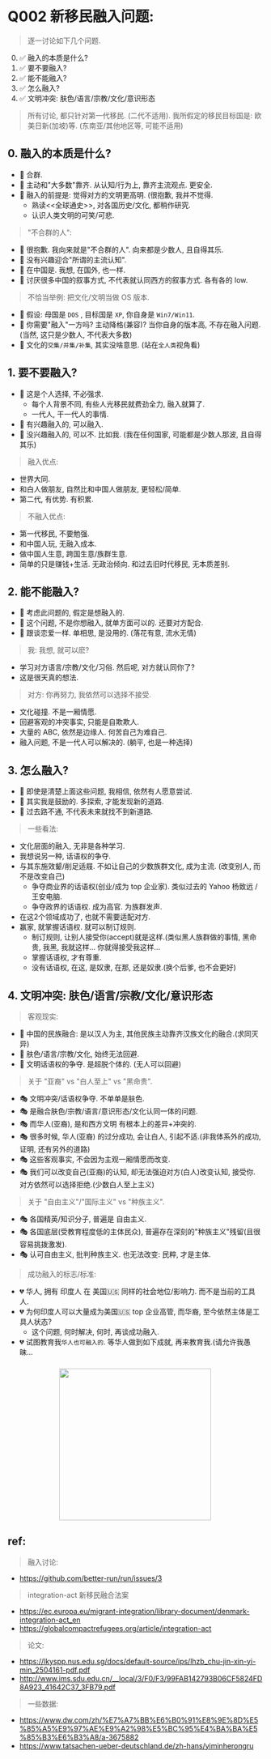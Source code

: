 
# Q002 新移民融入问题: 


> 逐一讨论如下几个问题.

0. ✅ 融入的本质是什么?
1. ✅ 要不要融入?
2. ✅ 能不能融入?
3. ✅ 怎么融入?
4. ✅ 文明冲突: 肤色/语言/宗教/文化/意识形态

> 所有讨论, 都只针对第一代移民. (二代不适用). 
> 我所假定的移民目标国是: 欧美日新(加坡)等. (东南亚/其他地区等, 可能不适用)



## 0. 融入的本质是什么?


- 💖 合群. 
- 💖 主动和"大多数"靠齐. 从认知/行为上, 靠齐主流观点. 更安全.
- 💖 融入的前提是: 觉得对方的文明更高明. (很抱歉, 我并不觉得.
    - 熟读<<全球通史>>, 对各国历史/文化, 都稍作研究.
    - 认识人类文明的可笑/可悲.


> "不合群的人":

- 🌛 很抱歉. 我向来就是"不合群的人". 向来都是少数人, 且自得其乐.
- 🌛 没有兴趣迎合"所谓的主流认知".
- 🌛 在中国是. 我想, 在国外, 也一样. 
- 🌛 讨厌很多中国的叙事方式, 不代表就认同西方的叙事方式. 各有各的 low.

> 不恰当举例: 把文化/文明当做 OS 版本.

- 🎰 假设: 母国是 `DOS` , 目标国是 `XP`, 你自身是 `Win7/Win11`. 
- 🎰 你需要"融入"一方吗? 主动降格(兼容)? 当你自身的版本高, 不存在融入问题. (当然, 这只是少数人, 不代表大多数)
- 🎰 文化的`交集/并集/补集`, 其实没啥意思. (站在`全人类`视角看)




## 1. 要不要融入?


- 🌟 这是个人选择, 不必强求. 
    - 每个人背景不同, 有些人光移民就费劲全力, 融入就算了.
    - 一代人, 干一代人的事情. 
- 🌟 有兴趣融入的, 可以融入. 
- 🌟 没兴趣融入的, 可以不. 比如我. (我在任何国家, 可能都是少数人那波, 且自得其乐)

> 融入优点:

- 世界大同. 
- 和白人做朋友, 自然比和中国人做朋友, 更轻松/简单.
- 第二代, 有优势. 有积累.

> 不融入优点:

- 第一代移民, 不要勉强. 
- 和中国人玩, 无融入成本.
- 做中国人生意, 跨国生意/族群生意. 
- 简单的只是赚钱+生活. 无政治倾向. 和过去旧时代移民, 无本质差别.


## 2. 能不能融入?



- 🌟 考虑此问题的, 假定是想融入的.
- 🌟 这个问题, 不是你想融入, 就单方面可以的. 还要对方配合. 
- 🌟 跟谈恋爱一样. 单相思, 是没用的. (落花有意, 流水无情)

> 我: 我想, 就可以麽?

- 学习对方语言/宗教/文化/习俗. 然后呢, 对方就认同你了?
- 这是很天真的想法.

> 对方: 你再努力, 我依然可以选择不接受.

- 文化碰撞. 不是一厢情愿.
- 回避客观的冲突事实, 只能是自欺欺人.
- 大量的 ABC, 依然是边缘人. 何苦自己为难自己. 
- 融入问题, 不是一代人可以解决的. (躺平, 也是一种选择)


## 3. 怎么融入?


- 🌟 即使是清楚上面这些问题, 我相信, 依然有人愿意尝试. 
- 🌟 其实我是鼓励的. 多探索, 才能发现新的道路. 
- 🌟 过去路不通, 不代表未来就找不到新道路. 


> 一些看法: 

- 文化层面的融入, 无非是各种学习. 
- 我想说另一种, 话语权的争夺. 
- 与其东施效颦/削足适屐. 不如让自己的少数族群文化, 成为主流. (改变别人, 而不是改变自己)
    - 争夺商业界的话语权(创业/成为 top 企业家). 类似过去的 Yahoo 杨致远 / 王安电脑.
    - 争夺政界的话语权. 成为高官. 为族群发声.
- 在这2个领域成功了, 也就不需要适配对方. 
- 赢家, 就掌握话语权. 就可以制订规则.
    - 制订规则, 让别人接受你(accept)就是这样.(类似黑人族群做的事情, 黑命贵, 我黑, 我就这样... 你就得接受我这样... 
    - 掌握话语权, 才有尊重.
    - 没有话语权, 在这, 是奴隶, 在那, 还是奴隶.(换个后爹, 也不会更好)



## 4. 文明冲突: 肤色/语言/宗教/文化/意识形态



> 客观现实:

- 🌟 中国的民族融合: 是以汉人为主, 其他民族主动靠齐汉族文化的融合.(求同灭异)
- 🌟 肤色/语言/宗教/文化, 始终无法回避. 
- 🌟 文明话语权的争夺. 是超脱个体的. (无人可以回避)

> 关于 "亚裔" vs "白人至上" vs "黑命贵". 

- 🎭 文明冲突/话语权争夺. 不单单是肤色. 
- 🎭 是融合肤色/宗教/语言/意识形态/文化认同一体的问题. 
- 🎭 而华人(亚裔), 是和西方文明 有根本上的差异+冲突的.
- 🎭 很多时候, 华人(亚裔) 的过分成功, 会让白人, 引起不适.(非我体系外的成功, 证明, 还有另外的道路)
- 🎭 这些客观事实, 不会因为主观一厢情愿而改变. 
- 🎭 我们可以改变自己(亚裔)的认知, 却无法强迫对方(白人)改变认知, 接受你. 对方依然可以选择拒绝.(少数白人至上主义)

> 关于 "自由主义"/"国际主义"  vs "种族主义".

- 🎭 各国精英/知识分子, 普遍是 自由主义.
- 🎭 各国底层(受教育程度低的主体民众), 普遍存在深刻的"种族主义"残留(且很容易挑拨激发).
- 🎭 认可自由主义, 批判种族主义. 也无法改变: 民粹, 才是主体.


> 成功融入的标志/标准: 

- 💔 华人, 拥有 印度人 在 美国🇺🇸 同样的社会地位/影响力. 而不是当前的工具人.
- 💔 为何印度人可以大量成为美国🇺🇸 top 企业高管, 而华裔, 至今依然主体是工具人状态?
     - 这个问题, 何时解决, 何时, 再谈成功融入. 
- 💔 试图教育我`华人也可融入的`. 等华人做到如下成就, 再来教育我.(请允许我愚昧...

<h3  align="center">
    <img width=300 align="center" src="https://user-images.githubusercontent.com/3252130/199329120-0b875b2f-ba23-436c-8886-e312a150df0c.png"/>
</h3>


## ref: 


> 融入讨论: 

- https://github.com/better-run/run/issues/3

> integration-act  新移民融合法案

- https://ec.europa.eu/migrant-integration/library-document/denmark-integration-act_en
- https://globalcompactrefugees.org/article/integration-act


> 论文: 

- https://lkyspp.nus.edu.sg/docs/default-source/ips/lhzb_chu-jin-xin-yi-min_2504161-pdf.pdf
- http://www.ims.sdu.edu.cn/__local/3/F0/F3/99FAB142793B06CF5824FD8A923_41642C37_3FB79.pdf

> 一些数据: 

- https://www.dw.com/zh/%E7%A7%BB%E6%B0%91%E8%9E%8D%E5%85%A5%E9%97%AE%E9%A2%98%E5%BC%95%E4%BA%BA%E5%85%B3%E6%B3%A8/a-3675882
- https://www.tatsachen-ueber-deutschland.de/zh-hans/yiminherongru


